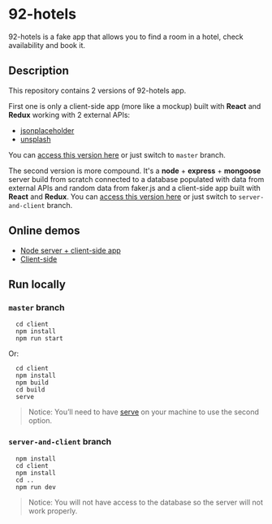 # 92-hotels

92-hotels is a fake app that allows you to find a room in a hotel, check availability and book it.

## Description

This repository contains 2 versions of 92-hotels app.

First one is only a client-side app (more like a mockup) built with **React** and **Redux** working with 2 external APIs:

- [jsonplaceholder](https://jsonplaceholder.typicode.com)
- [unsplash](https://source.unsplash.com/)

You can [access this version here](https://github.com/h-des/92-hotels/tree/master) or just switch to `master` branch.

The second version is more compound. It's a **node** + **express** + **mongoose** server build from scratch connected to a database populated with data from external APIs and random data from faker.js and a client-side app built with **React** and **Redux**. You can [access this version here](https://github.com/h-des/92-hotels/tree/server-and-client) or just switch to `server-and-client` branch.

## Online demos

- [Node server + client-side app](https://hotels-92.herokuapp.com)
- [Client-side](https://92-hotels.now.sh)

## Run locally

### `master` branch

```
  cd client
  npm install
  npm run start
```

Or:

```
  cd client
  npm install
  npm build
  cd build
  serve
```

> Notice: You’ll need to have [serve](https://www.npmjs.com/package/serve) on your machine to use the second option.

### `server-and-client` branch

```
  npm install
  cd client
  npm install
  cd ..
  npm run dev
```

> Notice: You will not have access to the database so the server will not work properly.
